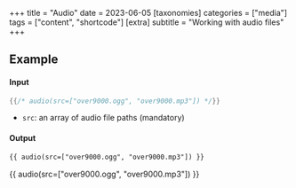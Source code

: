 +++
title = "Audio"
date = 2023-06-05
[taxonomies]
categories = ["media"]
tags = ["content", "shortcode"]
[extra]
subtitle = "Working with audio files"
+++

## Example

#### Input

```rs
{{/* audio(src=["over9000.ogg", "over9000.mp3"]) */}}
```

- `src`: an array of audio file paths (mandatory)

#### Output

```html
{{ audio(src=["over9000.ogg", "over9000.mp3"]) }}
```

{{ audio(src=["over9000.ogg", "over9000.mp3"]) }}
